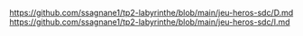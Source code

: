 https://github.com/ssagnane1/tp2-labyrinthe/blob/main/jeu-heros-sdc/D.md
https://github.com/ssagnane1/tp2-labyrinthe/blob/main/jeu-heros-sdc/I.md
